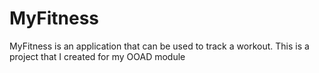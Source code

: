 # MyFitness
MyFitness is an application that can be used to track a workout. This is a project that I created for my OOAD module
